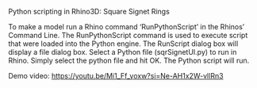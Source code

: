 Python scripting in Rhino3D: Square Signet Rings

To make a model run a Rhino command ‘RunPythonScript’ in the Rhinos’ Command Line. The RunPythonScript command is used to execute script that were loaded into the Python engine. The RunScript dialog box will display a file dialog box. Select a Python file (sqrSignetUI.py) to run in Rhino. Simply select the python file and hit OK. The Python script will run.

Demo video: https://youtu.be/Mi1_Ff_yoxw?si=Ne-AH1x2W-vllRn3
